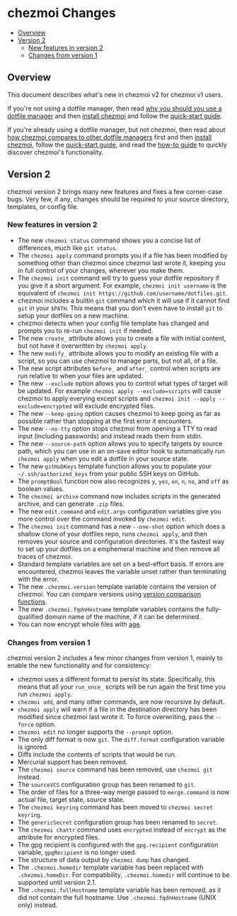 # chezmoi Changes

<!--- toc --->
* [Overview](#overview)
* [Version 2](#version-2)
  * [New features in version 2](#new-features-in-version-2)
  * [Changes from version 1](#changes-from-version-1)

## Overview

This document describes what's new in chezmoi v2 for chezmoi v1 users.

If you're not using a dotfile manager, then read [why you should you use a
dotfile
manager](https://github.com/twpayne/chezmoi/blob/master/docs/COMPARISON.md#why-should-i-use-a-dotfile-manager)
and then [install
chezmoi](https://github.com/twpayne/chezmoi/blob/master/docs/INSTALL.md) and
follow the [quick-start
guide](https://github.com/twpayne/chezmoi/blob/master/docs/QUICKSTART.md).

If you're already using a dotfile manager, but not chezmoi, then read about [how
chezmoi compares to other dotfile
managers](https://github.com/twpayne/chezmoi/blob/master/docs/COMPARISON.md)
first and then [install
chezmoi](https://github.com/twpayne/chezmoi/blob/master/docs/INSTALL.md), follow
the [quick-start
guide](https://github.com/twpayne/chezmoi/blob/master/docs/QUICKSTART.md), and
read the [how-to
guide](https://github.com/twpayne/chezmoi/blob/master/docs/HOWTO.md) to quickly
discover chezmoi's functionality.

## Version 2

chezmoi version 2 brings many new features and fixes a few corner-case bugs.
Very few, if any, changes should be required to your source directory,
templates, or config file.

### New features in version 2

* The new `chezmoi status` command shows you a concise list of differences, much
  like `git status`.
* The `chezmoi apply` command prompts you if a file has been modified by
  something other than chezmoi since chezmoi last wrote it, keeping you in full
  control of your changes, wherever you make them.
* The `chezmoi init` command will try to guess your dotfile repository if you
  give it a short argument. For example, `chezmoi init username` is the
  equivalent of `chezmoi init https://github.com/username/dotfiles.git`.
* chezmoi includes a builtin `git` command which it will use if it cannot find
  `git` in your `$PATH`. This means that you don't even have to install `git` to
  setup your dotfiles on a new machine.
* chezmoi detects when your config file template has changed and prompts you to
  re-run `chezmoi init` if needed.
* The new `create_` attribute allows you to create a file with initial content,
  but not have it overwritten by `chezmoi apply`.
* The new `modify_` attribute allows you to modify an existing file with a
  script, so you can use chezmoi to manage parts, but not all, of a file.
* The new script attributes `before_` and `after_` control when scripts are run
  relative to when your files are updated.
* The new `--exclude` option allows you to control what types of target will be
  updated. For example `chezmoi apply --exclude=scripts` will cause chezmoi to
  apply everying except scripts and `chezmoi init --apply --exclude=encrypted`
  will exclude encrypted files.
* The new `--keep-going` option causes chezmoi to keep going as far as possible
  rather than stopping at the first error it encounters.
* The new `--no-tty` option stops chezmoi from opening a TTY to read input
  (including passwords) and instead reads them from stdin.
* The new `--source-path` option allows you to specify targets by source path,
  which you can use in an on-save editor hook to automatically run `chezmoi
  apply` when you edit a dotfile in your source state.
* The new `gitHubKeys` template function allows you to populate your
  `~/.ssh/authorized_keys` from your public SSH keys on GitHub.
* The `promptBool` function now also recognizes `y`, `yes`, `on`, `n`, `no`, and
  `off` as boolean values.
* The `chezmoi archive` command now includes scripts in the generated archive,
  and can generate `.zip` files.
* The new `edit.command` and `edit.args` configuration variables give you more
  control over the command invoked by `chezmoi edit`.
* The `chezmoi init` command has a new `--one-shot` option which does a shallow
  clone of your dotfiles repo, runs `chezmoi apply`, and then removes your
  source and configuration directories. It's the fastest way to set up your
  dotfiles on a emphemeral machine and then remove all traces of chezmoi.
* Standard template variables are set on a best-effort basis. If errors are
  encountered, chezmoi leaves the variable unset rather than terminating with
  the error.
* The new `.chezmoi.version` template variable contains the version of chezmoi.
  You can compare versions using [version comparison
  functions](https://masterminds.github.io/sprig/semver.html).
* The new `.chezmoi.fqdnHostname` template variables contains the
  fully-qualified domain name of the machine, if it can be determined.
* You can now encrypt whole files with [age](https://age-encryption.org).

### Changes from version 1

chezmoi version 2 includes a few minor changes from version 1, mainly to enable
the new functionality and for consistency:

* chezmoi uses a different format to persist its state. Specifically, this means
  that all your `run_once_` scripts will be run again the first time you run
  `chezmoi apply`.
* `chezmoi add`, and many other commands, are now recursive by default.
* `chezmoi apply` will warn if a file in the destination directory has been
  modified since chezmoi last wrote it. To force overwriting, pass the `--force`
  option.
* `chezmoi edit` no longer supports the `--prompt` option.
* The only diff format is now `git`. The `diff.format` configuration variable is
  ignored.
* Diffs include the contents of scripts that would be run.
* Mercurial support has been removed.
* The `chezmoi source` command has been removed, use `chezmoi git` instead.
* The `sourceVCS` configuration group has been renamed to `git`.
* The order of files for a three-way merge passed to `merge.command` is now
  actual file, target state, source state.
* The `chezmoi keyring` command has been moved to `chezmoi secret keyring`.
* The `genericSecret` configuration group has been renamed to `secret`.
* The `chezmoi chattr` command uses `encrypted` instead of `encrypt` as the
  attribute for encrypted files.
* The gpg recipient is configured with the `gpg.recipient` configuration
  variable, `gpgRecipient` is no longer used.
* The structure of data output by `chezmoi dump` has changed.
* The `.chezmoi.homedir` template variable has been replaced with
  `.chezmoi.homeDir`. For compatibility, `.chezmoi.homedir` will continue to be
  supported until version 2.1.
* The `.chezmoi.fullHostname` template variable has been removed, as it did not
  contain the full hostname. Use `.chezmoi.fqdnHostname` (UNIX only) instead.
